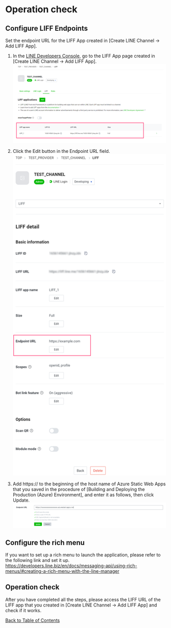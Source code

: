 # Operation check
## Configure LIFF Endpoints
Set the endpoint URL for the LIFF App created in [Create LINE Channel -> Add LIFF App].

1. In the [LINE Developers Console](https://developers.line.biz/console/), go to the LIFF App page created in [Create LINE Channel -> Add LIFF App].
![LIFF console](../images/en/liff-console.png)

1. Click the Edit button in the Endpoint URL field.
![Edit Endpoint URL](../images/en/end-point-url-description.png)

1. Add https:// to the beginning of the host name of Azure Static Web Apps that you saved in the procedure of [Building and Deploying the Production (Azure) Environment], and enter it as follows, then click Update.
![Description of the endpoint URL](../images/en/end-point-url-editing.png)

## Configure the rich menu
If you want to set up a rich menu to launch the application, please refer to the following link and set it up.  
https://developers.line.biz/en/docs/messaging-api/using-rich-menus/#creating-a-rich-menu-with-the-line-manager

## Operation check

After you have completed all the steps, please access the LIFF URL of the LIFF app that you created in [Create LINE Channel -> Add LIFF App] and check if it works.



[Back to Table of Contents](./README_en.md)
